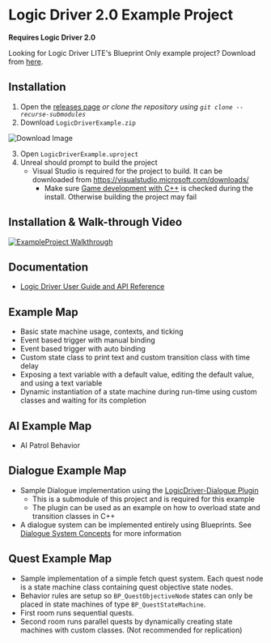# Logic Driver 2.0 Example Project

**Requires Logic Driver 2.0**

Looking for Logic Driver LITE's Blueprint Only example project? Download from [here](https://logicdriver.recursoft.net/liteexample).

## Installation

1. Open the [releases page](https://github.com/Recursoft/LogicDriver-Example/releases) *or clone the repository using `git clone --recurse-submodules`*
1. Download `LogicDriverExample.zip`

![Download Image](https://i.imgur.com/DeOYG4O.jpg)

3. Open `LogicDriverExample.uproject`
1. Unreal should prompt to build the project
    - Visual Studio is required for the project to build. It can be downloaded from https://visualstudio.microsoft.com/downloads/
        - Make sure [Game development with C++](https://devblogs.microsoft.com/cppblog/directx-game-development-with-c-in-visual-studio/) is checked during the install. Otherwise building the project may fail

## Installation & Walk-through Video

[![ExampleProject Walkthrough](https://img.youtube.com/vi/fOvyPBi_LM8/0.jpg)](https://www.youtube.com/watch?v=fOvyPBi_LM8)


## Documentation

- [Logic Driver User Guide and API Reference](https://logicdriver.recursoft.net/docs/)

## Example Map

- Basic state machine usage, contexts, and ticking
- Event based trigger with manual binding
- Event based trigger with auto binding
- Custom state class to print text and custom transition class with time delay
- Exposing a text variable with a default value, editing the default value, and using a text variable
- Dynamic instantiation of a state machine during run-time using custom classes and waiting for its completion

## AI Example Map

- AI Patrol Behavior

## Dialogue Example Map

- Sample Dialogue implementation using the [LogicDriver-Dialogue Plugin](https://github.com/Recursoft/LogicDriver-Dialogue)
    - This is a submodule of this project and is required for this example
    - The plugin can be used as an example on how to overload state and transition classes in C++
- A dialogue system can be implemented entirely using Blueprints. See [Dialogue System Concepts](https://logicdriver.recursoft.net/docs/pages/dialogue/) for more information

## Quest Example Map

- Sample implementation of a simple fetch quest system. Each quest node is a state machine class containing  quest objective state nodes.
- Behavior rules are setup so `BP_QuestObjectiveNode` states can only be placed in state machines of type `BP_QuestStateMachine`.
- First room runs sequential quests.
- Second room runs parallel quests by dynamically creating state machines with custom classes. (Not recommended for replication)
